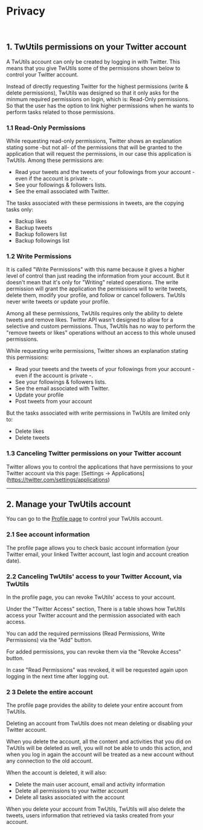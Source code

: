 # Privacy

<br/>

## 1. TwUtils permissions on your Twitter account

A TwUtils account can only be created by logging in with Twitter. This means that you give TwUtils some of the permissions shown below to control your Twitter account.

Instead of directly requesting Twitter for the highest permissions (write & delete permissions), TwUtils was designed so that it only asks for the minmum required permissions on login, which is: Read-Only permissions. So that the user has the option to link higher permissions when he wants to perform tasks related to those permissions.

### 1.1 Read-Only Permissions

While requesting read-only permissions, Twitter shows an explanation stating some -but not all- of the permissions that will be granted to the application that will request the permissions, in our case this application is TwUtils. Among these permissions are:

- Read your tweets and the tweets of your followings from your account -even if the account is private -.
- See your followings & followers lists.
- See the email associated with Twitter.

The tasks associated with these permissions in tweets, are the copying tasks only:

- Backup likes
- Backup tweets
- Backup followers list
- Backup followings list

### 1.2 Write Permissions

It is called "Write Permissions" with this name because it gives a higher level of control than just reading the information from your account. But it doesn't mean that it's only for "Writing" related operations. The write permission will grant the application the permissions will to write tweets, delete them, modify your profile, and follow or cancel followers. TwUtils never write tweets or update your profile.

Among all these permissions, TwUtils requires only the ability to delete tweets and remove likes. Twitter API wasn't designed to allow for a selective and custom permissions. Thus, TwUtils has no way to perform the "remove tweets or likes" operations without an access to this whole unused permissions.

While requesting write permissions, Twitter shows an explanation stating this permissions:

- Read your tweets and the tweets of your followings from your account -even if the account is private -.
- See your followings & followers lists.
- See the email associated with Twitter.
- Update your profile
- Post tweets from your account

But the tasks associated with write permissions in TwUtils are limited only to:

- Delete likes
- Delete tweets

### 1.3 Canceling Twitter permissions on your Twitter account

Twitter allows you to control the applications that have permissions to your Twitter account via this page:
[Settings -> Applications] (https://twitter.com/settings/applications)

-----

## 2. Manage your TwUtils account

You can go to the [Profile page](/profile) to control your TwUtils account.

### 2.1 See account information

The profile page allows you to check basic account information (your Twitter email, your linked Twitter account, last login and account creation date).

### 2.2 Canceling TwUtils' access to your Twitter Account, via TwUtils

In the profile page, you can revoke TwUtils' access to your account.

Under the "Twitter Access" section, There is a table shows how TwUtils access your Twitter account and the permission associated with each access.

You can add the required permissions (Read Permissions, Write Permissions) via the "Add" button.

For added permissions, you can revoke them via the "Revoke Access" button.

In case "Read Permissions" was revoked, it will be requested again upon logging in the next time after logging out.

### 2 3 Delete the entire account

The profile page provides the ability to delete your entire account from TwUtils.

Deleting an account from TwUtils does not mean deleting or disabling your Twitter account.

When you delete the account, all the content and activities that you did on TwUtils will be deleted as well, you will not be able to undo this action, and when you log in again the account will be treated as a new account without any connection to the old account.

When the account is deleted, it will also:

- Delete the main user account, email and activity information
- Delete all permissions to your twitter account
- Delete all tasks associated with the account

When you delete your account from TwUtils, TwUtils will also delete the tweets, users information that retrieved via tasks created from your account.